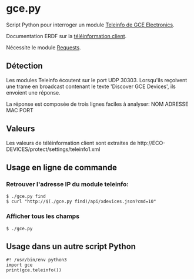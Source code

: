 # gce.py
Script Python pour interroger un module [Teleinfo de GCE Electronics](http://gce-electronics.com/fr/carte-et-module-relais-serveur-ethernet/409-teleinformation-ethernet-ecodevices.html).

Documentation ERDF sur la [téléinformation client](http://www.enedis.fr/sites/default/files/ERDF-NOI-CPT_02E.pdf).

Nécessite le module [Requests](http://docs.python-requests.org/).

## Détection
Les modules Teleinfo écoutent sur le port UDP 30303. Lorsqu'ils reçoivent une trame en broadcast contenant le texte 'Discover GCE Devices', ils envoient une réponse.

La réponse est composée de trois lignes faciles à analyser:
    NOM<CR><LF>
    ADRESSE MAC<CR><LF>
    PORT<CR><LF>
    
## Valeurs
Les valeurs de téléinformation client sont extraites de http://ECO-DEVICES/protect/settings/teleinfo1.xml

## Usage en ligne de commande

### Retrouver l'adresse IP du module teleinfo:

    $ ./gce.py find
    $ curl "http://$(./gce.py find)/api/xdevices.json?cmd=10"

### Afficher tous les champs

    $ ./gce.py

## Usage dans un autre script Python

    #! /usr/bin/env python3
    import gce
    print(gce.teleinfo())


